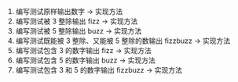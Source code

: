 1. 编写测试原样输出数字 -> 实现方法
2. 编写测试被 3 整除输出 fizz -> 实现方法
3. 编写测试被 5 整除输出 buzz -> 实现方法
4. 编写测试既能被 3 整除、又能被 5 整除的数输出 fizzbuzz -> 实现方法
5. 编写测试包含 3 的数字输出 fizz -> 实现方法
6. 编写测试包含 5 的数字输出 buzz -> 实现方法
7. 编写测试包含 3 和 5 的数字输出 fizzbuzz -> 实现方法